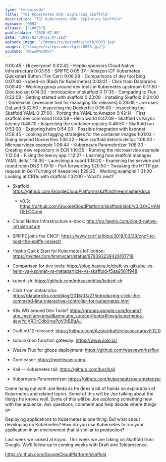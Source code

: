 ```yaml
---
type: "tv-episode"
title: "TGI Kubernetes 030: Exploring Skaffold"
description: "TGI Kubernetes 030: Exploring Skaffold"
episode: "0093"
aliases: ["/0093"]
publishdate: "2020-07-08"
date: "2018-03-30T22:07:28Z"
episode_image: "/images/tv/episodes/tgik/0093.jpg"
images: ["/images/tv/episodes/tgik/0093.jpg"]
youtube: "McwwWhCXMxc"
---
```


0:00:45 - Hi everyone!
0:02:42 - Heptio sponsors Cloud Native Infrastructure
0:03:55 - SPIFFE
0:05:37 - Amazon IOT Kubernetes Quickstart Button (Tim Carr)
0:06:29 - Comparisons of dev tool blog
0:07:40 - kubed-sh (Bash for Kubernetes)
0:08:21 - Click from Databricks
0:09:40 - Working group around dev tools in Kubernetes upstream
0:11:50 - Gloo toolset
0:14:30 - Introduction of skaffold
0:17:35 - Comparing to Flux
0:22:08 - Getting started with skaffold
0:23:00 - Installing Skaffold
0:24:00 - Goreleaser (awesome tool for managing Go releases)
0:28:06 - Joe uses GoLand
0:32:50 - Inspecting the Dockerfile
0:35:00 - Inspecting the Skaffold YAML
0:37:00 - Porting the YAML to Amazon
0:42:14 - First skaffold dev command
0:43:09 - Hello world
0:47:09 - Skaffold vs Ksync latency
0:48:10 - Inspecting the container registry
0:48:50 - Skaffold run
0:53:00 - Exploring helm
0:54:00 - Possible integration with ksonnet
0:56:45 - Looking at tagging strategies for the container images
1:01:03 - Going beyond Dockerfiles
1:05:22 - How skaffold detects deltas
1:06:00 - Microservices example
1:06:44 - Kubernauts Parameterizer
1:08:30 - Creating new repository in ECR
1:10:35 - Running the microservice example
1:12:04 - Fixing the leeroy app
1:12:27 - Learning how skaffold manages YAML delta
1:16:36 - Launching a kuard
1:18:20 - Examining the service and round robin DNS
1:19:10 - Port forwarding
1:20:50 - Tweaking the HTTP get request in Go (Turning of Keepalive)
1:28:20 - Working example!
1:31:00 - Looking at CRDs with skaffold
1:32:00 - What&#39;s next?


* Skaffold: https://github.com/GoogleCloudPlatform/skaffold/tree/master/docs
    * v0.3: https://github.com/GoogleCloudPlatform/skaffold/blob/v0.3.0/CHANGELOG.md

* Cloud Native Infrastructure e-book: http://go.heptio.com/cloud-native-infrastructure
* SPIFFE joins the CNCF: https://www.cncf.io/blog/2018/03/29/cncf-to-host-the-spiffe-project/
* Heptio Quick Start for Kubernetes IoT button: https://twitter.com/timmycarr/status/979393239429107718
* Comparison for dev tools: https://blog.hasura.io/draft-vs-gitkube-vs-helm-vs-ksonnet-vs-metaparticle-vs-skaffold-f5aa9561f948
* kubed-sh: https://github.com/mhausenblas/kubed-sh
* Click from databricks: https://databricks.com/blog/2018/03/27/introducing-click-the-command-line-interactive-controller-for-kubernetes.html
* K8s WG around Dev Tools? https://groups.google.com/forum/?utm_medium=email&amp;utm_source=footer#!msg/kubernetes-dev/YcjXRDrCdbI/msPgV3tBBgAJ
* Draft v0.12 released: https://github.com/Azure/draft/releases/tag/v0.12.0
* solo.io Gloo function gateway: https://www.solo.io/
* Weave Flux for gitops deployment: https://github.com/weaveworks/flux
* Goreleaser: https://goreleaser.com/
* Kail -- Kubernetes tail: https://github.com/boz/kail
* Kubernauts Parameterizer: https://github.com/kubernauts/parameterizer

Come hang out with Joe Beda as he does a bit of hands on exploration of Kubernetes and related topics. Some of this will be Joe talking about the things he knows well. Some of this will be Joe exploring something new with the audience. Ask questions, comment and help decide where things go.

Deploying applications to Kubernetes is one thing. But what about developing on Kubernetes? How do you use Kubernetes to run your application in an environment that is similar to production?

Last week we looked at ksync.  This week we are taking on Skaffold from Google.  We&#39;ll follow up in coming weeks with Draft and Telepresence.

https://github.com/GoogleCloudPlatform/skaffold
